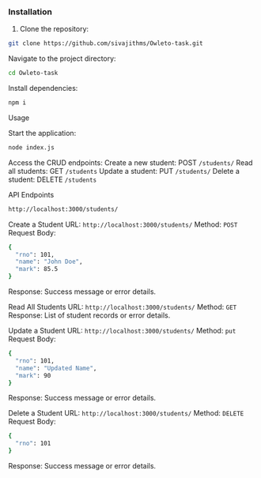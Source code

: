 ### Installation

1. Clone the repository:

```bash
git clone https://github.com/sivajithms/Owleto-task.git
```
Navigate to the project directory: 
```bash
cd Owleto-task
```
Install dependencies:
```bash
npm i
```

Usage

Start the application:
```bash
node index.js
```

Access the CRUD endpoints:
Create a new student: POST `/students/`
Read all students: GET `/students`
Update a student: PUT `/students/`
Delete a student: DELETE `/students`

API Endpoints
```bash
http://localhost:3000/students/
```
Create a Student
URL: `http://localhost:3000/students/`
Method: `POST`
Request Body:
```bash
{
  "rno": 101,
  "name": "John Doe",
  "mark": 85.5
}
```
Response: Success message or error details.

Read All Students
URL: `http://localhost:3000/students/`
Method: `GET`
Response: List of student records or error details.

Update a Student
URL: `http://localhost:3000/students/`
Method: `put`
Request Body:
```bash
{
  "rno": 101,
  "name": "Updated Name",
  "mark": 90
}
```
Response: Success message or error details.

Delete a Student
URL: `http://localhost:3000/students/`
Method: `DELETE`
Request Body:
```bash
{
  "rno": 101
}
```

Response: Success message or error details.
